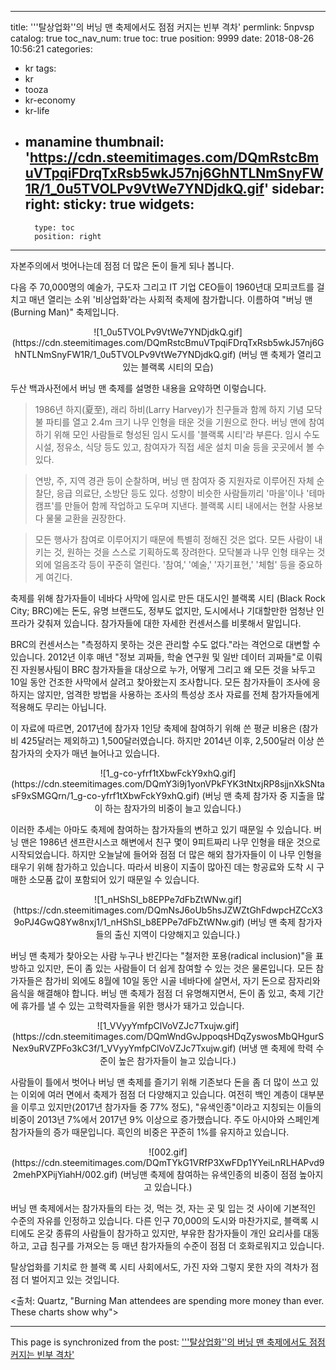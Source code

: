
---
title: '''탈상업화''의 버닝 맨 축제에서도 점점 커지는 빈부 격차'
permlink: 5npvsp
catalog: true
toc_nav_num: true
toc: true
position: 9999
date: 2018-08-26 10:56:21
categories:
- kr
tags:
- kr
- tooza
- kr-economy
- kr-life
- manamine
thumbnail: 'https://cdn.steemitimages.com/DQmRstcBmuVTpqiFDrqTxRsb5wkJ57nj6GhNTLNmSnyFW1R/1_0u5TVOLPv9VtWe7YNDjdkQ.gif'
sidebar:
    right:
        sticky: true
widgets:
    -
        type: toc
        position: right
---


자본주의에서 벗어나는데 점점 더 많은 돈이 들게 되나 봅니다. 

다음 주 70,000명의 예술가, 구도자 그리고 IT 기업 CEO들이 1960년대 모피코트를 걸치고 매년 열리는 소위 '비상업화'라는 사회적 축제에 참가합니다. 이름하여 "버닝 맨(Burning Man)" 축제입니다. 

<center>
![1_0u5TVOLPv9VtWe7YNDjdkQ.gif](https://cdn.steemitimages.com/DQmRstcBmuVTpqiFDrqTxRsb5wkJ57nj6GhNTLNmSnyFW1R/1_0u5TVOLPv9VtWe7YNDjdkQ.gif)
(버닝 맨 축제가 열리고 있는 블랙록 시티의 모습)
</center>

두산 백과사전에서 버닝 맨 축제를 설명한 내용을 요약하면 이렇습니다.

> 1986년 하지(夏至), 래리 하비(Larry Harvey)가 친구들과 함께 하지 기념 모닥불 파티를 열고 2.4m 크기 나무 인형을 태운 것을 기원으로 한다.  버닝 맨에 참여하기 위해 모인 사람들로 형성된 임시 도시를 '블랙록 시티'라 부른다.  임시 수도 시설, 정유소, 식당 등도 있고, 참여자가 직접 세운 설치 미술 등을 곳곳에서 볼 수 있다. 

>연방, 주, 지역 경관 등이 순찰하며, 버닝 맨 참여자 중 지원자로 이루어진 자체 순찰단, 응급 의료단, 소방단 등도 있다. 성향이 비슷한 사람들끼리 '마을'이나 '테마 캠프'를 만들어 함께 작업하고 도우며 지낸다. 블랙록 시티 내에서는 현찰 사용보다 물물 교환을 권장한다.  

> 모든 행사가 참여로 이루어지기 때문에 특별히 정해진 것은 없다. 모든 사람이 내키는 것, 원하는 것을 스스로 기획하도록 장려한다. 모닥불과 나무 인형 태우는 것 외에 얼음조각 등이 꾸준히 열린다. '참여,' '예술,' '자기표현,' '체험' 등을 중요하게 여긴다. 

축제를 위해 참가자들이 네바다 사막에 임시로 만든 대도시인 블랙록 시티 (Black Rock City; BRC)에는 돈도, 유명 브랜드도, 정부도 없지만, 도시에서나 기대할만한 엄청난 인프라가 갖춰져 있습니다. 참가자들에 대한 자세한 컨센서스를 비롯해서 말입니다. 

BRC의 컨센서스는 "측정하지 못하는 것은 관리할 수도 없다."라는 격언으로 대변할 수 있습니다. 2012년 이후 매년 "정보 괴짜들, 학술 연구원 및 일반 데이터 괴짜들"로 이뤄진 자원봉사팀이 BRC 참가자들을 대상으로 누가, 어떻게 그리고 왜 모든 것을 놔두고 10일 동안 건조한 사막에서 살려고 찾아왔는지 조사합니다. 모든 참가자들이 조사에 응하지는 않지만, 엄격한 방법을 사용하는 조사의 특성상 조사 자료를 전체 참가자들에게 적용해도 무리는 아닙니다.  

이 자료에 따르면, 2017년에 참가자 1인당 축제에 참여하기 위해 쓴 평균 비용은 (참가비 425달러는 제외하고) 1,500달러였습니다. 하지만 2014년 이후, 2,500달러 이상 쓴 참가자의 숫자가 매년 늘어나고 있습니다. 

<center>
![1_g-co-yfrf1tXbwFckY9xhQ.gif](https://cdn.steemitimages.com/DQmY3i9j1yonVPkFYK3tNtxjRP8sjjnXkSNtasF9xSMGQrn/1_g-co-yfrf1tXbwFckY9xhQ.gif)
(버닝 맨 축제 참가자 중 지출을 많이 하는 참자가의 비중이 늘고 있습니다.)
</center>

이러한 추세는 아마도 축제에 참여하는 참가자들의 변하고 있기 때문일 수 있습니다. 버닝 맨은 1986년 샌프란시스코 해변에서 친구 몇이 9피트짜리 나무 인형을 태운 것으로 시작되었습니다. 하지만 오늘날에 들어와 점점 더 많은 해외 참가자들이 이 나무 인형을 태우기 위해 참가하고 있습니다. 따라서 비용이 지출이 많아진 데는 항공료와 도착 시 구매한 소모품 값이 포함되어 있기 때문일 수 있습니다. 

<center>
![1_nHShSI_b8EPPe7dFbZtWNw.gif](https://cdn.steemitimages.com/DQmNsJ6oUb5hsJZWZtGhFdwpcHZCcX39oPJ4GwQ8Yw8nxj1/1_nHShSI_b8EPPe7dFbZtWNw.gif)
(버닝 맨 축제 참가자들의 출신 지역이 다양해지고 있습니다.)
</center>

버닝 맨 축제가 찾아오는 사람 누구나 반긴다는 "철저한 포용(radical inclusion)"을 표방하고 있지만, 돈이 좀 있는 사람들이 더 쉽게 참여할 수 있는 것은 물론입니다. 모든 참가자들은 참가비 외에도 8월에 10일 동안 시골 네바다에 살면서, 자기 돈으로 잠자리와 음식을 해결해야 합니다. 버닝 맨 축제가 점점 더 유명해지면서, 돈이 좀 있고, 축제 기간에 휴가를 낼 수 있는 고학력자들을 위한  행사가 돼가고 있습니다. 

<center>
![1_VVyyYmfpClVoVZJc7Txujw.gif](https://cdn.steemitimages.com/DQmWndGvJppoqsHDqZyswosMbQHgurSNex9uRVZPFo3kC3f/1_VVyyYmfpClVoVZJc7Txujw.gif)
(버냉 맨 축제에 학력 수준이 높은 참가자들이 늘고 있습니다.)
</center>

사람들이 틀에서 벗어나 버닝 맨 축제를 즐기기 위해 기존보다 돈을 좀 더 많이 쓰고 있는 이외에 여러 면에서 축제가 점점 더 다양해지고 있습니다. 여전히 백인 계층이 대부분을 이루고 있지만(2017년 참가자들 중 77% 정도), "유색인종"이라고 지칭되는 이들의 비중이 2013년 7%에서 2017년 9% 이상으로 증가했습니다. 주도 아시아와 스페인계 참가자들의 증가 때문입니다. 흑인의 비중은 꾸준히 1%를 유지하고 있습니다. 

<center>
![002.gif](https://cdn.steemitimages.com/DQmTYkG1VRfP3XwFDp1YYeiLnRLHAPvd92mehPXPijYiahH/002.gif)
(버닝맨 축제에 참여하는 유색인종의 비중이 점점 높아지고 있습니다.)
</center>

버닝 맨 축제에서는 참가자들의 타는 것, 먹는 것, 자는 곳 및 입는 것 사이에 기본적인 수준의 자유를 인정하고 있습니다. 다른 인구 70,000의 도시와 마찬가지로, 블랙록 시티에도 온갖 종류의 사람들이 참가하고 있지만, 부유한 참가자들이 개인 요리사를 대동하고, 고급 침구를 가져오는 등 매년 참가자들의 수준이 점점 더 호화로워지고 있습니다.  

탈상업화를 기치로 한 블랙 록 시티 사회에서도, 가진 자와 그렇지 못한 자의 격차가 점점 더 벌어지고 있는 것입니다. 

<출처: Quartz, "Burning Man attendees are spending more money than ever. These charts show why">

- - -

This page is synchronized from the post: ['''탈상업화''의 버닝 맨 축제에서도 점점 커지는 빈부 격차'](https://steemit.com/@pius.pius/5npvsp)
